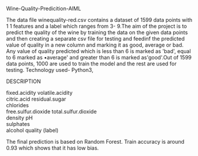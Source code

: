 Wine-Quality-Predicition-AIML

The data file winequality-red.csv contains a dataset of 1599 data points with 1 1 features and a label which ranges from 3-
9.The aim of the project is to predict the quality of the wine by training the data on the given data points and then
creating a separate csv file for testing and feedinf the predicted value of quality in a new column and marking it as
good, average or bad. Any value of quality predicted which is less than 6 is marked as 'bad', equal to 6 marked as
•average' and greater than 6 is marked as'good'.Out of 1599 data points, 1000 are used to train the model and the
rest are used for testing.
Technology used- Python3, 

DESCRIPTION

fixed.acidity
volatile.acidity	
citric.acid	
residual.sugar	
chlorides	
free.sulfur.dioxide	
total.sulfur.dioxide	
density	
pH	
sulphates	
alcohol	
quality (label)


The final prediction is based on Random Forest. Train accuracy is around 0.93 which shows that it has low bias.
